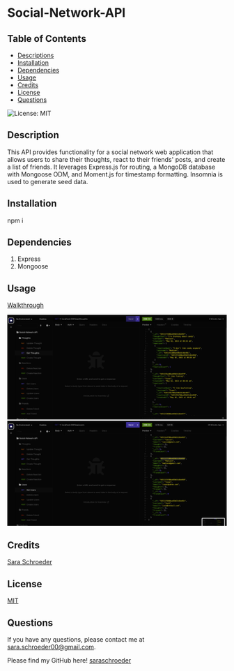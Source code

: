 # Social-Network-API

## Table of Contents
* [Descriptions](#description)
* [Installation](#installation)
* [Dependencies](#dependencies)
* [Usage](#usage)
* [Credits](#credits)
* [License](#license)
* [Questions](#questions)

![License: MIT](https://img.shields.io/badge/License-MIT-yellow.svg)

## Description

This API provides functionality for a social network web application that allows users to share their thoughts, react to their friends' posts, and create a list of friends. It leverages Express.js for routing, a MongoDB database with Mongoose ODM, and Moment.js for timestamp formatting. Insomnia is used to generate seed data.


## Installation

npm i

## Dependencies

1. Express 
2. Mongoose

## Usage

[Walkthrough](https://drive.google.com/file/d/1fEw4IbYy7ZJ497ymqmey_Gsrv5PcTDYr/view)

![alt text](./images/Screenshot1.png)
![alt text](./images/Screenshot2.png)

## Credits

[Sara Schroeder](https://github.com/saraschroeder)

## License

[MIT](https://choosealicense.com/licenses/mit/)

## Questions

If you have any questions, please contact me at [sara.schroeder00@gmail.com](mailto:sara.schroeder00@gmail.com). 

Please find my GitHub here!
[saraschroeder](https://github/saraschroeder)